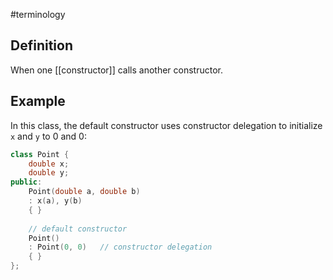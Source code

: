 #terminology

## Definition
When one [[constructor]] calls another constructor.

## Example
In this class, the default constructor uses constructor delegation to initialize `x` and `y` to 0 and 0:

```cpp
class Point {
	double x;
	double y;
public:
	Point(double a, double b)
	: x(a), y(b)
	{ }
	
	// default constructor
	Point()
	: Point(0, 0)   // constructor delegation
	{ }
};
```
